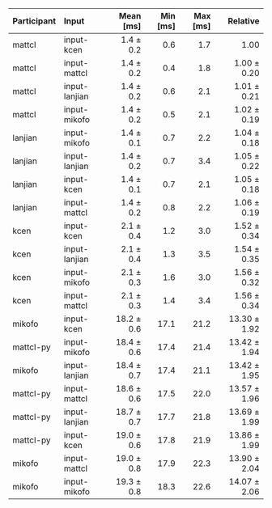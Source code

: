 | Participant | Input | Mean [ms] | Min [ms] | Max [ms] | Relative |
|:---|:---|---:|---:|---:|---:|
| mattcl | input-kcen | 1.4 ± 0.2 | 0.6 | 1.7 | 1.00 |
| mattcl | input-mattcl | 1.4 ± 0.2 | 0.4 | 1.8 | 1.00 ± 0.20 |
| mattcl | input-lanjian | 1.4 ± 0.2 | 0.6 | 2.1 | 1.01 ± 0.21 |
| mattcl | input-mikofo | 1.4 ± 0.2 | 0.5 | 2.1 | 1.02 ± 0.19 |
| lanjian | input-mikofo | 1.4 ± 0.1 | 0.7 | 2.2 | 1.04 ± 0.18 |
| lanjian | input-lanjian | 1.4 ± 0.2 | 0.7 | 3.4 | 1.05 ± 0.22 |
| lanjian | input-kcen | 1.4 ± 0.1 | 0.7 | 2.1 | 1.05 ± 0.18 |
| lanjian | input-mattcl | 1.4 ± 0.2 | 0.8 | 2.2 | 1.06 ± 0.19 |
| kcen | input-kcen | 2.1 ± 0.4 | 1.2 | 3.0 | 1.52 ± 0.34 |
| kcen | input-lanjian | 2.1 ± 0.4 | 1.3 | 3.5 | 1.54 ± 0.35 |
| kcen | input-mikofo | 2.1 ± 0.3 | 1.6 | 3.0 | 1.56 ± 0.32 |
| kcen | input-mattcl | 2.1 ± 0.3 | 1.4 | 3.4 | 1.56 ± 0.34 |
| mikofo | input-kcen | 18.2 ± 0.6 | 17.1 | 21.2 | 13.30 ± 1.92 |
| mattcl-py | input-mikofo | 18.4 ± 0.6 | 17.4 | 21.4 | 13.42 ± 1.94 |
| mikofo | input-lanjian | 18.4 ± 0.7 | 17.4 | 21.1 | 13.42 ± 1.95 |
| mattcl-py | input-mattcl | 18.6 ± 0.6 | 17.5 | 22.0 | 13.57 ± 1.96 |
| mattcl-py | input-lanjian | 18.7 ± 0.7 | 17.7 | 21.8 | 13.69 ± 1.99 |
| mattcl-py | input-kcen | 19.0 ± 0.6 | 17.8 | 21.9 | 13.86 ± 1.99 |
| mikofo | input-mattcl | 19.0 ± 0.8 | 17.9 | 22.3 | 13.90 ± 2.04 |
| mikofo | input-mikofo | 19.3 ± 0.8 | 18.3 | 22.6 | 14.07 ± 2.06 |
